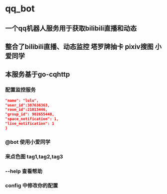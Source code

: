 # qq_bot

## 一个qq机器人服务用于获取bilibili直播和动态

## 整合了bilibili直播、动态监控 塔罗牌抽卡 pixiv搜图 小爱同学

## 本服务基于go-cqhttp

### 配置监控服务

```json cmd srvcg {
"name": "lulu",
"user_id":387636363,
"room_id":21013446,
"group_id": 902655440,
"space_notification": 1,
"live_notification": 1
}
```
### @bot 使用小爱同学

### 来点色图 tag1,tag2,tag3

### --help 查看帮助

### config 中修改你的配置
